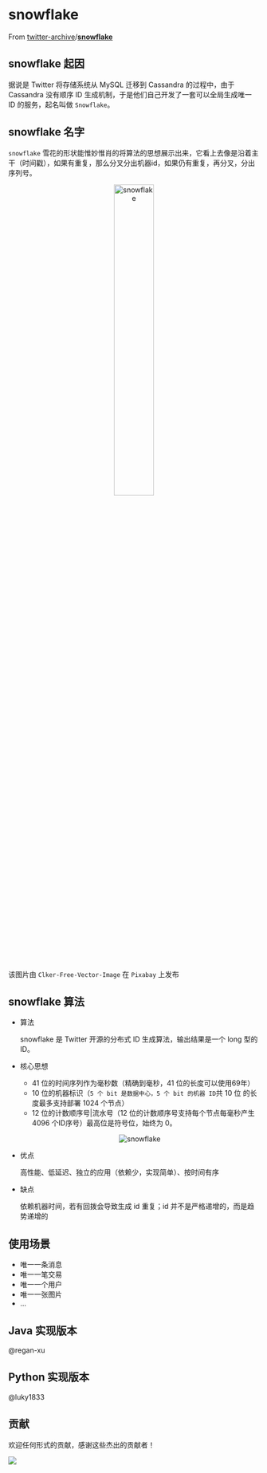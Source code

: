# snowflake

From [twitter-archive](https://github.com/twitter-archive)/**[snowflake](https://github.com/twitter-archive/snowflake)**

## snowflake 起因

据说是 Twitter 将存储系统从 MySQL 迁移到 Cassandra 的过程中，由于 Cassandra 没有顺序 ID 生成机制，于是他们自己开发了一套可以全局生成唯一 ID 的服务，起名叫做 `Snowflake`。

## snowflake 名字

`snowflake` 雪花的形状能惟妙惟肖的将算法的思想展示出来，它看上去像是沿着主干（时间戳），如果有重复，那么分叉分出机器id，如果仍有重复，再分叉，分出序列号。

<p align="center">
<img src="images/snowflake.png" alt="snowflake" width="40%"   />
</p>


该图片由 `Clker-Free-Vector-Image` 在 `Pixabay` 上发布

## snowflake 算法

- 算法

  snowflake 是 Twitter 开源的分布式 ID 生成算法，输出结果是一个 long 型的 ID。
  
- 核心思想

  - 41 位的时间序列作为毫秒数（精确到毫秒，41 位的长度可以使用69年）
  - 10 位的机器标识（`5 个 bit 是数据中心，5 个 bit 的机器 ID`共 10 位 的长度最多支持部署 1024 个节点）
  - 12 位的计数顺序号|流水号（12 位的计数顺序号支持每个节点每毫秒产生 4096 个ID序号）最高位是符号位，始终为 0。
  <p align="center">
  <img src="images/snowflake.jpeg" alt="snowflake" style="max-width:30%;"  />
  </p>
  
- 优点

  高性能、低延迟、独立的应用（依赖少，实现简单）、按时间有序
  
- 缺点

  依赖机器时间，若有回拨会导致生成 id 重复；id 并不是严格递增的，而是趋势递增的

## 使用场景

- 唯一一条消息
- 唯一一笔交易
- 唯一一个用户
- 唯一一张图片
- ...

## Java 实现版本

@regan-xu

## Python 实现版本

@luky1833

## 贡献

欢迎任何形式的贡献，感谢这些杰出的贡献者！

<a href="https://github.com/openwheel/snowflake/graphs/contributors">
  <img src="https://contributors-img.web.app/image?repo=openwheel/snowflake" />
</a>
